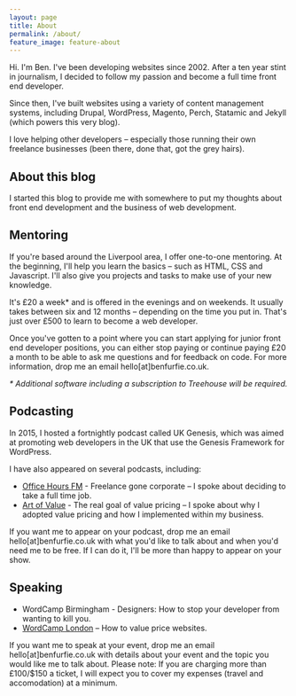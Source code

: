 ```yaml
---
layout: page
title: About
permalink: /about/
feature_image: feature-about
---
```


Hi. I'm Ben. I've been developing websites since 2002. After a ten year stint in journalism, I decided to follow my passion and become a full time front end developer.

Since then, I've built websites using a variety of content management systems, including Drupal, WordPress, Magento, Perch, Statamic and Jekyll (which powers this very blog).

I love helping other developers – especially those running their own freelance businesses (been there, done that, got the grey hairs).

## About this blog
I started this blog to provide me with somewhere to put my thoughts about front end development and the business of web development.

## Mentoring
If you're based around the Liverpool area, I offer one-to-one mentoring. At the beginning, I'll help you learn the basics – such as HTML, CSS and Javascript. I'll also give you projects and tasks to make use of your new knowledge.

It's £20 a week* and is offered in the evenings and on weekends. It usually takes between six and 12 months – depending on the time you put in. That's just over £500 to learn to become a web developer.

Once you've gotten to a point where you can start applying for junior front end developer positions, you can either stop paying or continue paying £20 a month to be able to ask me questions and for feedback on code. For more information, drop me an email hello[at]benfurfie.co.uk.

_* Additional software including a subscription to Treehouse will be required._

## Podcasting
In 2015, I hosted a fortnightly podcast called UK Genesis, which was aimed at promoting web developers in the UK that use the Genesis Framework for WordPress.

I have also appeared on several podcasts, including:

* [Office Hours FM](https://www.youtube.com/watch?v=Ii6O7BOAF4o) - Freelance gone corporate –  I spoke about deciding to take a full time job.
* [Art of Value](http://artofvalue.com/the-real-goal-of-value-pricing/) - The real goal of value pricing – I spoke about why I adopted value pricing and how I implemented within my business.  

If you want me to appear on your podcast, drop me an email hello[at]benfurfie.co.uk with what you'd like to talk about and when you'd need me to be free. If I can do it, I'll be more than happy to appear on your show.

## Speaking
* WordCamp Birmingham - Designers: How to stop your developer from wanting to kill you.
* [WordCamp London](http://wordpress.tv/2015/06/02/ben-furfie-how-to-value-price-websites/) – How to value price websites.

If you want me to speak at your event, drop me an email hello[at]benfurfie.co.uk with details about your event and the topic you would like me to talk about. Please note: If you are charging more than £100/$150 a ticket, I will expect you to cover my expenses (travel and accomodation) at a minimum.
